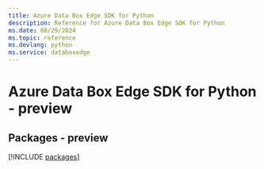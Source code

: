 ```yaml
---
title: Azure Data Box Edge SDK for Python
description: Reference for Azure Data Box Edge SDK for Python
ms.date: 08/29/2024
ms.topic: reference
ms.devlang: python
ms.service: databoxedge
---
```

# Azure Data Box Edge SDK for Python - preview
## Packages - preview
[!INCLUDE [packages](data-box-edge-index.md)]